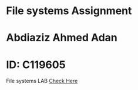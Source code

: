 # File systems Assignment
# Abdiaziz Ahmed Adan 
# ID: C119605 
 File systems LAB <a href="https://github.com/abdiaziz2112/file-systems-node-js.git">Check Here</a>